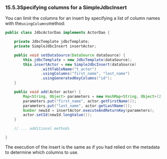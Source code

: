 ### 15.5.3Specifying columns for a SimpleJdbcInsert

You can limit the columns for an insert by specifying a list of column names with the`usingColumns`method:

```java
public class JdbcActorDao implements ActorDao {

	private JdbcTemplate jdbcTemplate;
	private SimpleJdbcInsert insertActor;

	public void setDataSource(DataSource dataSource) {
		this.jdbcTemplate = new JdbcTemplate(dataSource);
		this.insertActor = new SimpleJdbcInsert(dataSource)
				.withTableName("t_actor")
				.usingColumns("first_name", "last_name")
				.usingGeneratedKeyColumns("id");
	}

	public void add(Actor actor) {
		Map<String, Object> parameters = new HashMap<String, Object>(2);
		parameters.put("first_name", actor.getFirstName());
		parameters.put("last_name", actor.getLastName());
		Number newId = insertActor.executeAndReturnKey(parameters);
		actor.setId(newId.longValue());
	}

	// ... additional methods

}
```

The execution of the insert is the same as if you had relied on the metadata to determine which columns to use.

